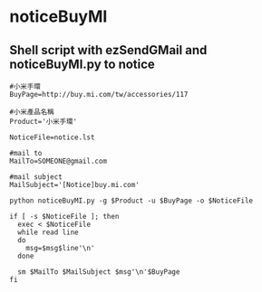 # noticeBuyMI

## Shell script with ezSendGMail and noticeBuyMI.py to notice
    #小米手環
    BuyPage=http://buy.mi.com/tw/accessories/117

    #小米產品名稱
    Product='小米手環'

    NoticeFile=notice.lst

    #mail to
    MailTo=SOMEONE@gmail.com

    #mail subject
    MailSubject='[Notice]buy.mi.com'

    python noticeBuyMI.py -g $Product -u $BuyPage -o $NoticeFile

    if [ -s $NoticeFile ]; then
      exec < $NoticeFile
      while read line
      do
        msg=$msg$line'\n'
      done

      sm $MailTo $MailSubject $msg'\n'$BuyPage
    fi
